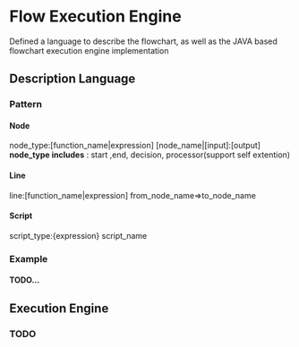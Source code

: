 # Flow Execution Engine
Defined a language to describe the flowchart, as well as the JAVA based flowchart execution engine implementation 

## Description Language

### Pattern
#### Node
node_type:[function_name|expression] [node_name|[input]:[output] 
 **node_type includes** : start ,end, decision, processor(support self extention)

#### Line
line:[function_name|expression] from_node_name=>to_node_name

#### Script
script_type:{expression} script_name

### Example
#### TODO...

## Execution Engine
### TODO

